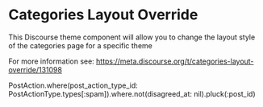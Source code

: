 # Categories Layout Override

This Discourse theme component will allow you to change the layout style of the categories page for a specific theme

For more information see: https://meta.discourse.org/t/categories-layout-override/131098


PostAction.where(post_action_type_id: PostActionType.types[:spam]).where.not(disagreed_at: nil).pluck(:post_id)